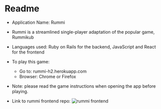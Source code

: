 # Readme

* Application Name: Rummi

* Rummi is a streamlined single-player adaptation of the popular game, Rummikub

* Languages used: Ruby on Rails for the backend, JavaScript and React for the frontend

* To play this game:
  - Go to: rummi-h2.herokuapp.com
  - Browser: Chrome or Firefox

* Note: please read the game instructions when opening the app before playing.

* Link to rummi frontend repo: ![rummi frontend](https://github.com/hai-nguyen1112/rummi_frontend)
